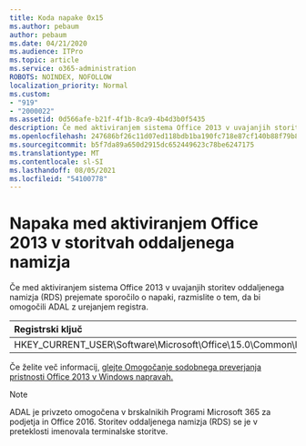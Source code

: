 ```yaml
---
title: Koda napake 0x15
ms.author: pebaum
author: pebaum
ms.date: 04/21/2020
ms.audience: ITPro
ms.topic: article
ms.service: o365-administration
ROBOTS: NOINDEX, NOFOLLOW
localization_priority: Normal
ms.custom:
- "919"
- "2000022"
ms.assetid: 0d566afe-b21f-4f1b-8ca9-4b4d3b0f5435
description: Če med aktiviranjem sistema Office 2013 v uvajanjih storitev oddaljenega namizja (RDS) prejemate sporočilo o napaki, razmislite o tem, da bi omogočili ADAL z urejanjem registra.
ms.openlocfilehash: 247686bf26c11d07ed118bdb1ba190fc718e87cf140b88f79b8aa0b40c827b4d
ms.sourcegitcommit: b5f7da89a650d2915dc652449623c78be6247175
ms.translationtype: MT
ms.contentlocale: sl-SI
ms.lasthandoff: 08/05/2021
ms.locfileid: "54100778"
---
```

# <a name="error-while-activation-office-2013-on-remote-desktop-services"></a>Napaka med aktiviranjem Office 2013 v storitvah oddaljenega namizja

Če med aktiviranjem sistema Office 2013 v uvajanjih storitev oddaljenega namizja (RDS) prejemate sporočilo o napaki, razmislite o tem, da bi omogočili ADAL z urejanjem registra.
  
|**Registrski ključ**|**Vrsta**|**Vrednost**|
|:-----|:-----|:-----|
|HKEY_CURRENT_USER\Software\Microsoft\Office\15.0\Common\Identity\EnableADAL  <br/> |REG_DWORD  <br/> |1  <br/> |

Če želite več informacij, [glejte Omogočanje sodobnega preverjanja pristnosti Office 2013 v Windows napravah.](https://docs.microsoft.com/microsoft-365/admin/security-and-compliance/enable-modern-authentication)
  
> [!NOTE]
>  ADAL je privzeto omogočena v brskalnikih Programi Microsoft 365 za podjetja in Office 2016. Storitev oddaljenega namizja (RDS) se je v preteklosti imenovala terminalske storitve.
  